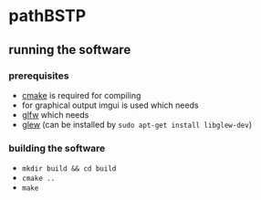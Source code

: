 # pathBSTP

## running the software

### prerequisites
- [cmake](https://cmake.org/) is required for compiling
- for graphical output imgui is used which needs
- [glfw](https://www.glfw.org/) which needs
- [glew](https://github.com/nigels-com/glew) (can be installed by `sudo apt-get install libglew-dev`)

### building the software
- `mkdir build && cd build`
- `cmake ..`
- `make`
